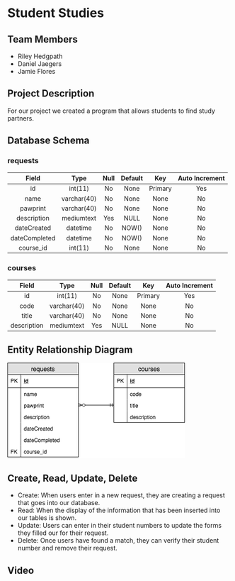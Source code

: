 # Student Studies

## Team Members 
* Riley Hedgpath
* Daniel Jaegers 
* Jamie Flores 
 
## Project Description
For our project we created a program that allows students to find study partners. 

## Database Schema 

### requests 
| Field | Type | Null | Default | Key | Auto Increment |
|:----:|:------:|:------:|:------:|:------:|:-------------:|
| id | int(11) | No | None | Primary | Yes |
|name | varchar(40) | No | None | None | No |
| pawprint | varchar(40) | No | None | None | No |
| description | mediumtext | Yes | NULL | None | No |
| dateCreated | datetime | No | NOW() | None | No |
| dateCompleted | datetime | No | NOW() | None | No |
| course_id | int(11) | No | None | None | No |

### courses
| Field | Type | Null | Default | Key | Auto Increment |
|:----:|:------:|:------:|:------:|:------:|:-------------:|
| id | int(11) | No | None | Primary | Yes |
| code | varchar(40) | No | None | None | No |
| title | varchar(40) | No | None | None | No |
| description | mediumtext | Yes | NULL | None | No |

## Entity Relationship Diagram
![alt text](https://github.com/jamiefloress/studentstudies/blob/master/studentStudiesERD.png "ERD")

## Create, Read, Update, Delete
* Create: When users enter in a new request, they are creating a request that goes into our database. 
* Read: When the display of the information that has been inserted into our tables is shown.
* Update: Users can enter in their student numbers to update the forms they filled our for their request. 
* Delete: Once users have found a match, they can verify their student number and remove their request. 

## Video


